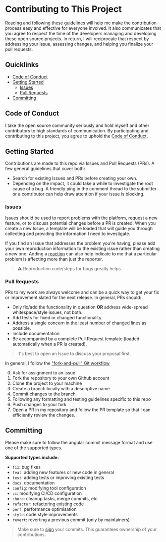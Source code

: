 # Contributing to This Project

Reading and following these guidelines will help me make the contribution process easy and effective for everyone involved. It also communicates that you agree to respect the time of the developers managing and developing these open source projects. In return, I will reciprocate that respect by addressing your issue, assessing changes, and helping you finalize your pull requests.

## Quicklinks

-   [Code of Conduct](#code-of-conduct)
-   [Getting Started](#getting-started)
    -   [Issues](#issues)
    -   [Pull Requests](#pull-requests)
-   [Committing](#committing)

## Code of Conduct

I take the open source community seriously and hold myself and other contributors to high standards of communication. By participating and contributing to this project, you agree to uphold the [Code of Conduct](./CODE-OF-CONDUCT.md).

## Getting Started

Contributions are made to this repo via Issues and Pull Requests (PRs). A few general guidelines that cover both:

-   Search for existing Issues and PRs before creating your own.
-   Depending on the impact, it could take a while to investigate the root cause of a bug. A friendly ping in the comment thread to the submitter or a contributor can help draw attention if your issue is blocking.

### Issues

Issues should be used to report problems with the platform, request a new feature, or to discuss potential changes before a PR is created. When you create a new Issue, a template will be loaded that will guide you through collecting and providing the information I need to investigate.

If you find an Issue that addresses the problem you're having, please add your own reproduction information to the existing issue rather than creating a new one. Adding a [reaction](https://github.blog/2016-03-10-add-reactions-to-pull-requests-issues-and-comments/) can also help indicate to me that a particular problem is affecting more than just the reporter.

> ⚠️ Reproduction code/steps for bugs greatly helps.

### Pull Requests

PRs to my work are always welcome and can be a quick way to get your fix or improvement slated for the next release. In general, PRs should:

-   Only fix/add the functionality in question **OR** address wide-spread whitespace/style issues, not both.
-   Add tests for fixed or changed functionality.
-   Address a single concern in the least number of changed lines as possible.
-   Include documentation
-   Be accompanied by a complete Pull Request template (loaded automatically when a PR is created).

> It's best to open an Issue to discuss your proposal first.

In general, I follow the ["fork-and-pull" Git workflow](https://github.com/susam/gitpr)

0.  Ask for assignment to an issue
1.  Fork the repository to your own Github account
2.  Clone the project to your machine
3.  Create a branch locally with a descriptive name
4.  Commit changes to the branch
5.  Following any formatting and testing guidelines specific to this repo
6.  Push changes to your fork
7.  Open a PR in my repository and follow the PR template so that I can efficiently review the changes.

## Committing

Please make sure to follow the angular commit message format and use one of the
supported types.

**Supported types include:**

- `fix`: bug fixes
- `feat`: adding new features or new code in general
- `test`: adding tests or improving existing tests
- `docs`: documentation
- `config`: modifying tool configuration
- `ci`: modifying CI/CD configuration
- `chore`: cleanup tasks, merge commits, etc
- `refactor`: refactoring existing code
- `perf`: performance optimisation
- `style`: code style improvements
- `revert`: reverting a previous commit (only by maintainers)

> Make sure to
> [sign](https://docs.github.com/en/github/authenticating-to-github/managing-commit-signature-verification)
> your commits. This guarantees ownership of your contributions.
